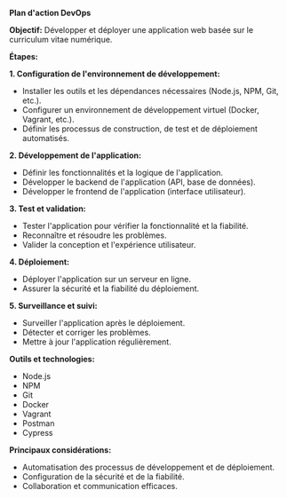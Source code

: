 **Plan d'action DevOps**

**Objectif:** Développer et déployer une application web basée sur le curriculum vitae numérique.

**Étapes:**

**1. Configuration de l'environnement de développement:**

- Installer les outils et les dépendances nécessaires (Node.js, NPM, Git, etc.).
- Configurer un environnement de développement virtuel (Docker, Vagrant, etc.).
- Définir les processus de construction, de test et de déploiement automatisés.


**2. Développement de l'application:**

- Définir les fonctionnalités et la logique de l'application.
- Développer le backend de l'application (API, base de données).
- Développer le frontend de l'application (interface utilisateur).


**3. Test et validation:**

- Tester l'application pour vérifier la fonctionnalité et la fiabilité.
- Reconnaître et résoudre les problèmes.
- Valider la conception et l'expérience utilisateur.


**4. Déploiement:**

- Déployer l'application sur un serveur en ligne.
- Assurer la sécurité et la fiabilité du déploiement.


**5. Surveillance et suivi:**

- Surveiller l'application après le déploiement.
- Détecter et corriger les problèmes.
- Mettre à jour l'application régulièrement.


**Outils et technologies:**

- Node.js
- NPM
- Git
- Docker
- Vagrant
- Postman
- Cypress

**Principaux considérations:**

- Automatisation des processus de développement et de déploiement.
- Configuration de la sécurité et de la fiabilité.
- Collaboration et communication efficaces.